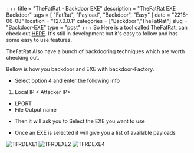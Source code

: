 +++
title = "TheFatRat - Backdoor EXE"
description = "TheFatRat EXE Backdoor"
tags = [ "FatRat", "Payload", "Backdoor", "Easy" ]
date = "2218-06-08"
location = "127.0.0.1"
categories = ["Backdoor","TheFatRat"]
slug = "Backdoor-EXE"
type = "post"
+++
So Here is a tool called TheFatRat, can check out [HERE](https://github.com/Screetsec/TheFatRat "TheFatRat GitHub Link"). 
It's still in development but it's easy to follow and has some easy to use features.

TheFatRat Also have a bunch of backdooring techniques which are worth checking out.

Bellow is how you backdoor and EXE with backdoor-Factory.

* Select option 4 and enter the following info

1. Local IP < Attacker IP> 
+ LPORT <Port to connect back on>
+ File Output name <EXE Name>

* Then it will ask you to Select the EXE you want to use

* Once an EXE is selected it will give you a list of available payloads


![TFRDEXE1](/img/TheFatRat/BackdoorEXE/BDE1.png)
![TFRDEXE2](/img/TheFatRat/BackdoorEXE/BDE2.png)
![TFRDEXE4](/img/TheFatRat/BackdoorEXE/BDE4.png)